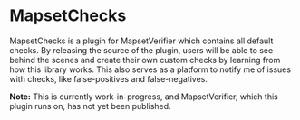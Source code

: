 # MapsetChecks
MapsetChecks is a plugin for MapsetVerifier which contains all default checks. By releasing the source of the plugin, users will be able to see behind the scenes and create their own custom checks by learning from how this library works. This also serves as a platform to notify me of issues with checks, like false-positives and false-negatives.

**Note:** This is currently work-in-progress, and MapsetVerifier, which this plugin runs on, has not yet been published.